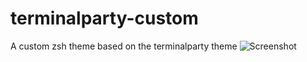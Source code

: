# terminalparty-custom
A custom zsh theme based on the terminalparty theme
![Screenshot](https://s3.postimg.io/faxvjlznn/terminal_custom_example.png)
